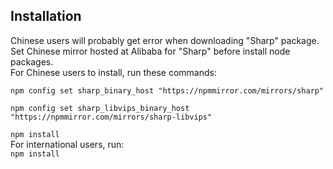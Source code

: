 <h2>Installation</h2>
Chinese users will probably get error when downloading "Sharp" package.<br>
Set Chinese mirror hosted at Alibaba for "Sharp" before install node packages.<br>
For Chinese users to install, run these commands:<br>
<code>
npm config set sharp_binary_host "https://npmmirror.com/mirrors/sharp"<br>
npm config set sharp_libvips_binary_host "https://npmmirror.com/mirrors/sharp-libvips"<br>
npm install
</code>
For international users, run:<br>
<code>npm install</code>

